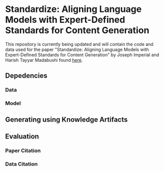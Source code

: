 # Standardize: Aligning Language Models with Expert-Defined Standards for Content Generation

This repository is currently being updated and will contain the code and data used for the paper "Standardize: Aligning Language Models with Expert-Defined Standards for Content Generation" by Joseph Imperial and Harish Tayyar Madabushi found [here](https://arxiv.org/abs/2402.12593).

## Depedencies

### Data

### Model

## Generating using Knowledge Artifacts


## Evaluation


### Paper Citation


### Data Citation
